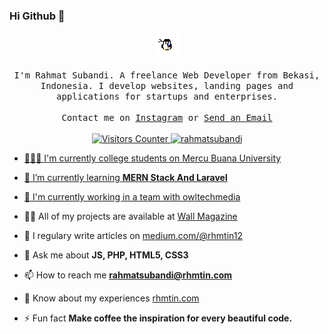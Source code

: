 ### Hi Github 👋

<p align="center">
  <img src="https://raw.githubusercontent.com/rahmatsubandi/rahmatsubandi/master/image/penguin.gif" width="40px">
  <br><br>
  <samp>
I'm Rahmat Subandi. A freelance Web Developer from Bekasi, Indonesia. I  develop websites, landing pages and applications for startups and enterprises. 
     <br><br>Contact me on <a href="https://instagram.com/rhmtin">Instagram</a> or <a href="mailto:rhmtin12@gmail.com">Send an Email
  </samp>
<br><br>
    <img src="https://visitor-badge.glitch.me/badge?page_id=rahmatsubandi.rahmatsubandi" alt="Visitors Counter">
    <img src="https://komarev.com/ghpvc/?username=rahmatsubandi&label=Profile%20views&color=1abc9c&style=flat" alt="rahmatsubandi" />
</p>


- 👨🏻‍🎓 I'm currently college students on Mercu Buana University

- 🌱 I’m currently learning **MERN Stack And Laravel**

- 👯 I'm currently working in a team with [owltechmedia](https://owltechmedia.com/)

- 👨‍💻 All of my projects are available at [Wall Magazine](wall-magazine.netlify.app)

- 📝 I regulary write articles on [medium.com/@rhmtin12](medium.com/@rhmtin12)

- 💬 Ask me about **JS, PHP, HTML5, CSS3**

- 📫 How to reach me **rahmatsubandi@rhmtin.com**

- 📄 Know about my experiences [rhmtin.com](rhmtin.com)

- ⚡ Fun fact **Make coffee the inspiration for every beautiful code.**
